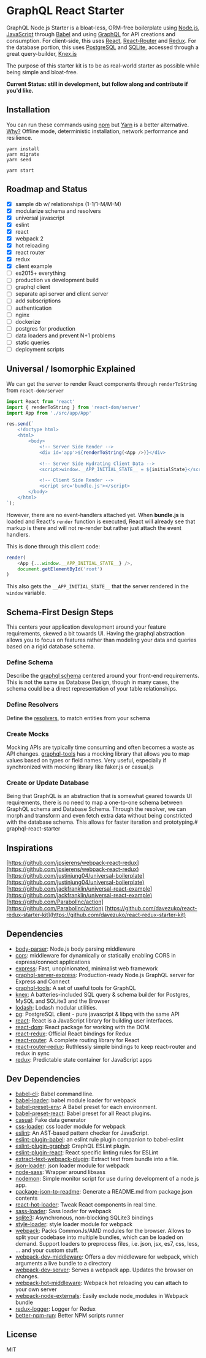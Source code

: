 # GraphQL React Starter

GraphQL Node.js Starter is a bloat-less, ORM-free boilerplate using [Node.js](https://nodejs.org/), [JavaScript](https://developer.mozilla.org/docs/Web/JavaScript) through [Babel](http://babeljs.io/) and using [GraphQL](http://graphql.org/) for API creations and consumption. For client-side, this uses [React](https://facebook.github.io/react/), [React-Router](https://github.com/ReactTraining/react-router) and [Redux](https://github.com/reactjs/redux). For the database portion, this uses [PostgreSQL](https://www.postgresql.org/) and [SQLite](http://sqlite.org/), accessed through a great query-builder, [Knex.js](http://knexjs.org/)

The purpose of this starter kit is to be as real-world starter as possible while being simple and bloat-free. 

**Current Status: still in development, but follow along and contribute if you'd like.**

## Installation

You can run these commands using [npm](https://www.npmjs.com/) but [Yarn](https://yarnpkg.com/en/docs/install) is a better alternative. [Why?](https://github.com/yarnpkg/yarn) Offline mode, deterministic installation, network performance and resilience. 

```shell
yarn install
yarn migrate
yarn seed

yarn start
```

## Roadmap and Status

- [x] sample db w/ relationships (1-1/1-M/M-M)
- [x] modularize schema and resolvers
- [x] universal javascript
- [x] eslint
- [x] react
- [x] webpack 2
- [x] hot reloading
- [x] react router 
- [x] redux 
- [x] client example
- [ ] es2015+ everything
- [ ] production vs development build
- [ ] graphql client 
- [ ] separate api server and client server
- [ ] add subscriptions
- [ ] authentication
- [ ] nginx
- [ ] dockerize
- [ ] postgres for production
- [ ] data loaders and prevent N+1 problems
- [ ] static queries 
- [ ] deployment scripts

## Universal / Isomorphic Explained

We can get the server to render React components through `renderToString` from `react-dom/server`

```javascript
import React from 'react'
import { renderToString } from 'react-dom/server'
import App from './src/app/App'

res.send(`
    <!doctype html>
    <html>
        <body>
            <!-- Server Side Render -->
            <div id='app'>${renderToString(<App />)}</div>

            <!-- Server Side Hydrating Client Data -->
            <script>window.__APP_INITIAL_STATE__ = ${initialState}</script>

            <!-- Client Side Render -->
            <script src='bundle.js'></script>
        </body>
    </html>
`);
```

However, there are no event-handlers attached yet. When **bundle.js** is loaded and React's `render` function is executed, React will already see that markup is there and will not re-render but rather just attach the event handlers.

This is done through this client code: 

```javascript
render(
    <App {...window.__APP_INITIAL_STATE__} />,
    document.getElementById('root')
)
```

This also gets the `__APP_INITIAL_STATE__` that the server rendered in the `window` variable.

## Schema-First Design Steps

This centers your application development around your feature requirements, skewed a bit towards UI. Having the graphql abstraction allows you to focus on features rather than modeling your data and queries based on a rigid database schema.

### Define Schema

Describe the [graphql schema](http://graphql.org/learn/schema/) centered around your front-end requirements. This is not the same as Database Design, though in many cases, the schema could be a direct representation of your table relationships.

### Define Resolvers

Define the [resolvers](http://graphql.org/learn/execution/#root-fields-resolvers), to match entities from your schema

### Create Mocks

Mocking APIs are typically time consuming and often becomes a waste as API changes. [graphql-tools](http://dev.apollodata.com/tools/graphql-tools/mocking.html) has a mocking library that allows you to map values based on types or field names. Very useful, especially if synchronized with mocking library like faker.js or casual.js 

### Create or Update Database

Being that GraphQL is an abstraction that is somewhat geared towards UI requirements, there is no need to map a one-to-one schema between GraphQL schema and Database Schema. Through the resolver, we can morph and transform and even fetch extra data without being constricted with the database schema. This allows for faster iteration and prototyping.# graphql-react-starter 

## Inspirations

[https://github.com/jpsierens/webpack-react-redux](https://github.com/jpsierens/webpack-react-redux)
[https://github.com/justinjung04/universal-boilerplate](https://github.com/justinjung04/universal-boilerplate)
[https://github.com/jackfranklin/universal-react-example](https://github.com/jackfranklin/universal-react-example)
[https://github.com/ParabolInc/action](https://github.com/ParabolInc/action)
[https://github.com/davezuko/react-redux-starter-kit](https://github.com/davezuko/react-redux-starter-kit)

## Dependencies

- [body-parser](): Node.js body parsing middleware
- [cors](https://github.com/expressjs/cors): middleware for dynamically or statically enabling CORS in express/connect applications
- [express](): Fast, unopinionated, minimalist web framework
- [graphql-server-express](https://github.com/apollostack/graphql-server/tree/master/packages): Production-ready Node.js GraphQL server for Express and Connect
- [graphql-tools](https://github.com/apollostack/graphql-tools): A set of useful tools for GraphQL
- [knex](https://github.com/tgriesser/knex): A batteries-included SQL query &amp; schema builder for Postgres, MySQL and SQLite3 and the Browser
- [lodash](): Lodash modular utilities.
- [pg](https://github.com/brianc/node-postgres): PostgreSQL client - pure javascript &amp; libpq with the same API
- [react](): React is a JavaScript library for building user interfaces.
- [react-dom](): React package for working with the DOM.
- [react-redux](https://github.com/reactjs/react-redux): Official React bindings for Redux
- [react-router](): A complete routing library for React
- [react-router-redux](): Ruthlessly simple bindings to keep react-router and redux in sync
- [redux](https://github.com/reactjs/redux): Predictable state container for JavaScript apps

## Dev Dependencies

- [babel-cli](): Babel command line.
- [babel-loader](https://github.com/babel/babel-loader): babel module loader for webpack
- [babel-preset-env](): A Babel preset for each environment.
- [babel-preset-react](): Babel preset for all React plugins.
- [casual](): Fake data generator
- [css-loader](https://github.com/webpack/css-loader): css loader module for webpack
- [eslint](): An AST-based pattern checker for JavaScript.
- [eslint-plugin-babel](https://github.com/babel/eslint-plugin-babel): an eslint rule plugin companion to babel-eslint
- [eslint-plugin-graphql](https://github.com/apollostack/eslint-plugin-graphql): GraphQL ESLint plugin.
- [eslint-plugin-react](https://github.com/yannickcr/eslint-plugin-react): React specific linting rules for ESLint
- [extract-text-webpack-plugin](https://github.com/webpack/extract-text-webpack-plugin): Extract text from bundle into a file.
- [json-loader](https://github.com/webpack/json-loader): json loader module for webpack
- [node-sass](https://github.com/sass/node-sass): Wrapper around libsass
- [nodemon](https://github.com/remy/nodemon): Simple monitor script for use during development of a node.js app.
- [package-json-to-readme](): Generate a README.md from package.json contents
- [react-hot-loader](https://github.com/gaearon/react-hot-loader): Tweak React components in real time.
- [sass-loader](https://github.com/jtangelder/sass-loader): Sass loader for webpack
- [sqlite3](https://github.com/mapbox/node-sqlite3): Asynchronous, non-blocking SQLite3 bindings
- [style-loader](https://github.com/webpack/style-loader): style loader module for webpack
- [webpack](https://github.com/webpack/webpack): Packs CommonJs/AMD modules for the browser. Allows to split your codebase into multiple bundles, which can be loaded on demand. Support loaders to preprocess files, i.e. json, jsx, es7, css, less, ... and your custom stuff.
- [webpack-dev-middleware](https://github.com/webpack/webpack-dev-middleware): Offers a dev middleware for webpack, which arguments a live bundle to a directory
- [webpack-dev-server](https://github.com/webpack/webpack-dev-server): Serves a webpack app. Updates the browser on changes.
- [webpack-hot-middleware](https://github.com/glenjamin/webpack-hot-middleware): Webpack hot reloading you can attach to your own server
- [webpack-node-externals](https://github.com/liady/webpack-node-externals): Easily exclude node_modules in Webpack bundle
- [redux-logger](https://github.com/theaqua/redux-logger): Logger for Redux
- [better-npm-run](https://github.com/benoror/better-npm-run): Better NPM scripts runner

## License

MIT
